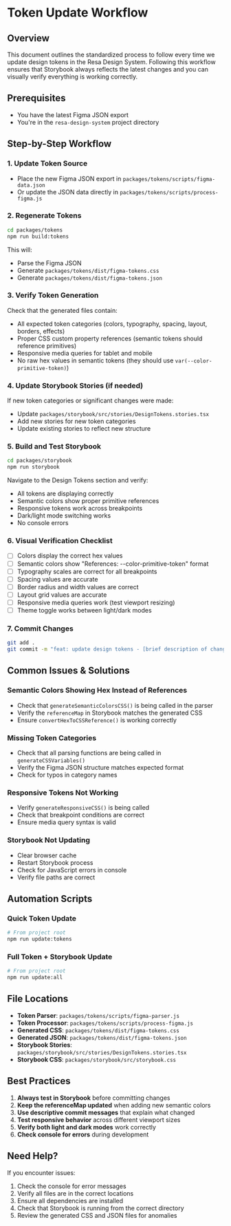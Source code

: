 # Token Update Workflow

## Overview
This document outlines the standardized process to follow every time we update design tokens in the Resa Design System. Following this workflow ensures that Storybook always reflects the latest changes and you can visually verify everything is working correctly.

## Prerequisites
- You have the latest Figma JSON export
- You're in the `resa-design-system` project directory

## Step-by-Step Workflow

### 1. Update Token Source
- Place the new Figma JSON export in `packages/tokens/scripts/figma-data.json`
- Or update the JSON data directly in `packages/tokens/scripts/process-figma.js`

### 2. Regenerate Tokens
```bash
cd packages/tokens
npm run build:tokens
```
This will:
- Parse the Figma JSON
- Generate `packages/tokens/dist/figma-tokens.css`
- Generate `packages/tokens/dist/figma-tokens.json`

### 3. Verify Token Generation
Check that the generated files contain:
- All expected token categories (colors, typography, spacing, layout, borders, effects)
- Proper CSS custom property references (semantic tokens should reference primitives)
- Responsive media queries for tablet and mobile
- No raw hex values in semantic tokens (they should use `var(--color-primitive-token)`)

### 4. Update Storybook Stories (if needed)
If new token categories or significant changes were made:
- Update `packages/storybook/src/stories/DesignTokens.stories.tsx`
- Add new stories for new token categories
- Update existing stories to reflect new structure

### 5. Build and Test Storybook
```bash
cd packages/storybook
npm run storybook
```
Navigate to the Design Tokens section and verify:
- All tokens are displaying correctly
- Semantic colors show proper primitive references
- Responsive tokens work across breakpoints
- Dark/light mode switching works
- No console errors

### 6. Visual Verification Checklist
- [ ] Colors display the correct hex values
- [ ] Semantic colors show "References: --color-primitive-token" format
- [ ] Typography scales are correct for all breakpoints
- [ ] Spacing values are accurate
- [ ] Border radius and width values are correct
- [ ] Layout grid values are accurate
- [ ] Responsive media queries work (test viewport resizing)
- [ ] Theme toggle works between light/dark modes

### 7. Commit Changes
```bash
git add .
git commit -m "feat: update design tokens - [brief description of changes]"
```

## Common Issues & Solutions

### Semantic Colors Showing Hex Instead of References
- Check that `generateSemanticColorsCSS()` is being called in the parser
- Verify the `referenceMap` in Storybook matches the generated CSS
- Ensure `convertHexToCSSReference()` is working correctly

### Missing Token Categories
- Check that all parsing functions are being called in `generateCSSVariables()`
- Verify the Figma JSON structure matches expected format
- Check for typos in category names

### Responsive Tokens Not Working
- Verify `generateResponsiveCSS()` is being called
- Check that breakpoint conditions are correct
- Ensure media query syntax is valid

### Storybook Not Updating
- Clear browser cache
- Restart Storybook process
- Check for JavaScript errors in console
- Verify file paths are correct

## Automation Scripts

### Quick Token Update
```bash
# From project root
npm run update:tokens
```

### Full Token + Storybook Update
```bash
# From project root
npm run update:all
```

## File Locations
- **Token Parser**: `packages/tokens/scripts/figma-parser.js`
- **Token Processor**: `packages/tokens/scripts/process-figma.js`
- **Generated CSS**: `packages/tokens/dist/figma-tokens.css`
- **Generated JSON**: `packages/tokens/dist/figma-tokens.json`
- **Storybook Stories**: `packages/storybook/src/stories/DesignTokens.stories.tsx`
- **Storybook CSS**: `packages/storybook/src/storybook.css`

## Best Practices
1. **Always test in Storybook** before committing changes
2. **Keep the referenceMap updated** when adding new semantic colors
3. **Use descriptive commit messages** that explain what changed
4. **Test responsive behavior** across different viewport sizes
5. **Verify both light and dark modes** work correctly
6. **Check console for errors** during development

## Need Help?
If you encounter issues:
1. Check the console for error messages
2. Verify all files are in the correct locations
3. Ensure all dependencies are installed
4. Check that Storybook is running from the correct directory
5. Review the generated CSS and JSON files for anomalies

